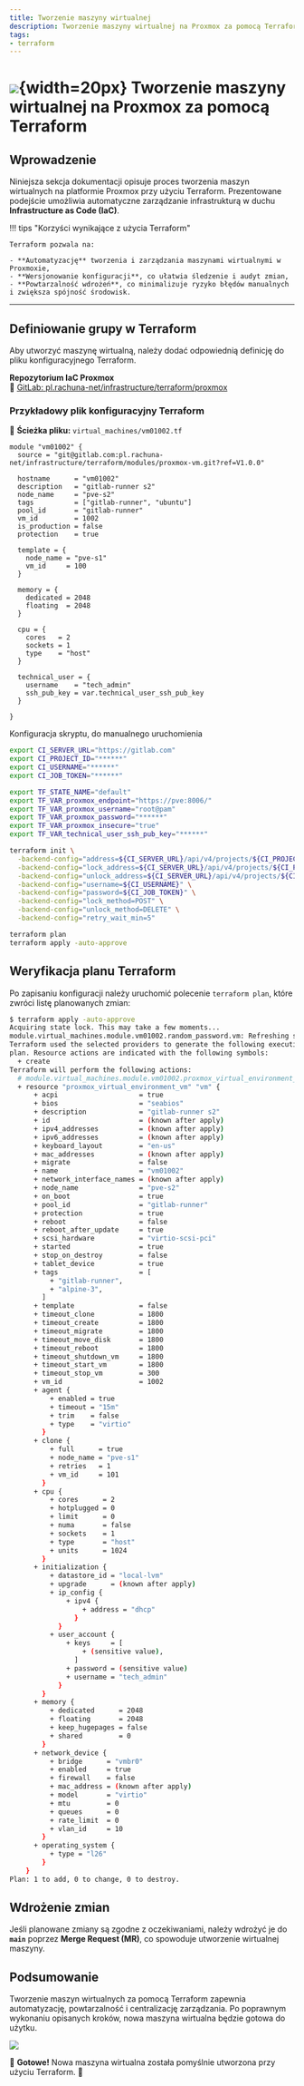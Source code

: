 ```yaml
---
title: Tworzenie maszyny wirtualnej
description: Tworzenie maszyny wirtualnej na Proxmox za pomocą Terraform
tags:
- terraform
---
```


# ![](https://gitlab.com/pl.rachuna-net/infrastructure/terraform/modules/gitlab-project/-/raw/main/images/proxmox.png){width=20px} Tworzenie maszyny wirtualnej na Proxmox za pomocą Terraform

## Wprowadzenie

Niniejsza sekcja dokumentacji opisuje proces tworzenia maszyn wirtualnych na platformie Proxmox przy użyciu Terraform. Prezentowane podejście umożliwia automatyczne zarządzanie infrastrukturą w duchu **Infrastructure as Code (IaC)**.

!!! tips "Korzyści wynikające z użycia Terraform"

    Terraform pozwala na:

    - **Automatyzację** tworzenia i zarządzania maszynami wirtualnymi w Proxmoxie,  
    - **Wersjonowanie konfiguracji**, co ułatwia śledzenie i audyt zmian,  
    - **Powtarzalność wdrożeń**, co minimalizuje ryzyko błędów manualnych i zwiększa spójność środowisk.

---

## Definiowanie grupy w Terraform

Aby utworzyć maszynę wirtualną, należy dodać odpowiednią definicję do pliku konfiguracyjnego Terraform. 

**Repozytorium IaC Proxmox**  
🔗 [GitLab: pl.rachuna-net/infrastructure/terraform/proxmox](https://gitlab.com/pl.rachuna-net/infrastructure/terraform/proxmox)


###  Przykładowy plik konfiguracyjny Terraform

📄 **Ścieżka pliku:** `virtual_machines/vm01002.tf`

```hcl
module "vm01002" {
  source = "git@gitlab.com:pl.rachuna-net/infrastructure/terraform/modules/proxmox-vm.git?ref=V1.0.0"

  hostname      = "vm01002"
  description   = "gitlab-runner s2"
  node_name     = "pve-s2"
  tags          = ["gitlab-runner", "ubuntu"]
  pool_id       = "gitlab-runner"
  vm_id         = 1002
  is_production = false
  protection    = true

  template = {
    node_name = "pve-s1"
    vm_id     = 100
  }

  memory = {
    dedicated = 2048
    floating  = 2048
  }

  cpu = {
    cores   = 2
    sockets = 1
    type    = "host"
  }

  technical_user = {
    username    = "tech_admin"
    ssh_pub_key = var.technical_user_ssh_pub_key
  }

}
```
Konfiguracja skryptu, do manualnego uruchomienia
```bash
export CI_SERVER_URL="https://gitlab.com"
export CI_PROJECT_ID="******"
export CI_USERNAME="******"
export CI_JOB_TOKEN="******"

export TF_STATE_NAME="default"
export TF_VAR_proxmox_endpoint="https://pve:8006/"
export TF_VAR_proxmox_username="root@pam"
export TF_VAR_proxmox_password="******"
export TF_VAR_proxmox_insecure="true"
export TF_VAR_technical_user_ssh_pub_key="******"

terraform init \
  -backend-config="address=${CI_SERVER_URL}/api/v4/projects/${CI_PROJECT_ID}/terraform/state/${TF_STATE_NAME}" \
  -backend-config="lock_address=${CI_SERVER_URL}/api/v4/projects/${CI_PROJECT_ID}/terraform/state/${TF_STATE_NAME}/lock" \
  -backend-config="unlock_address=${CI_SERVER_URL}/api/v4/projects/${CI_PROJECT_ID}/terraform/state/${TF_STATE_NAME}/lock" \
  -backend-config="username=${CI_USERNAME}" \
  -backend-config="password=${CI_JOB_TOKEN}" \
  -backend-config="lock_method=POST" \
  -backend-config="unlock_method=DELETE" \
  -backend-config="retry_wait_min=5"

terraform plan
terraform apply -auto-approve
```

## Weryfikacja planu Terraform

Po zapisaniu konfiguracji należy uruchomić polecenie `terraform plan`, które zwróci listę planowanych zmian:

```bash
$ terraform apply -auto-approve
Acquiring state lock. This may take a few moments...
module.virtual_machines.module.vm01002.random_password.vm: Refreshing state... [id=none]
Terraform used the selected providers to generate the following execution
plan. Resource actions are indicated with the following symbols:
  + create
Terraform will perform the following actions:
  # module.virtual_machines.module.vm01002.proxmox_virtual_environment_vm.vm will be created
  + resource "proxmox_virtual_environment_vm" "vm" {
      + acpi                    = true
      + bios                    = "seabios"
      + description             = "gitlab-runner s2"
      + id                      = (known after apply)
      + ipv4_addresses          = (known after apply)
      + ipv6_addresses          = (known after apply)
      + keyboard_layout         = "en-us"
      + mac_addresses           = (known after apply)
      + migrate                 = false
      + name                    = "vm01002"
      + network_interface_names = (known after apply)
      + node_name               = "pve-s2"
      + on_boot                 = true
      + pool_id                 = "gitlab-runner"
      + protection              = true
      + reboot                  = false
      + reboot_after_update     = true
      + scsi_hardware           = "virtio-scsi-pci"
      + started                 = true
      + stop_on_destroy         = false
      + tablet_device           = true
      + tags                    = [
          + "gitlab-runner",
          + "alpine-3",
        ]
      + template                = false
      + timeout_clone           = 1800
      + timeout_create          = 1800
      + timeout_migrate         = 1800
      + timeout_move_disk       = 1800
      + timeout_reboot          = 1800
      + timeout_shutdown_vm     = 1800
      + timeout_start_vm        = 1800
      + timeout_stop_vm         = 300
      + vm_id                   = 1002
      + agent {
          + enabled = true
          + timeout = "15m"
          + trim    = false
          + type    = "virtio"
        }
      + clone {
          + full      = true
          + node_name = "pve-s1"
          + retries   = 1
          + vm_id     = 101
        }
      + cpu {
          + cores      = 2
          + hotplugged = 0
          + limit      = 0
          + numa       = false
          + sockets    = 1
          + type       = "host"
          + units      = 1024
        }
      + initialization {
          + datastore_id = "local-lvm"
          + upgrade      = (known after apply)
          + ip_config {
              + ipv4 {
                  + address = "dhcp"
                }
            }
          + user_account {
              + keys     = [
                  + (sensitive value),
                ]
              + password = (sensitive value)
              + username = "tech_admin"
            }
        }
      + memory {
          + dedicated      = 2048
          + floating       = 2048
          + keep_hugepages = false
          + shared         = 0
        }
      + network_device {
          + bridge      = "vmbr0"
          + enabled     = true
          + firewall    = false
          + mac_address = (known after apply)
          + model       = "virtio"
          + mtu         = 0
          + queues      = 0
          + rate_limit  = 0
          + vlan_id     = 10
        }
      + operating_system {
          + type = "l26"
        }
    }
Plan: 1 to add, 0 to change, 0 to destroy.
```

## Wdrożenie zmian

Jeśli planowane zmiany są zgodne z oczekiwaniami, należy wdrożyć je do **`main`** poprzez **Merge Request (MR)**, co spowoduje utworzenie wirtualnej maszyny.

## Podsumowanie

Tworzenie maszyn wirtualnych za pomocą Terraform zapewnia automatyzację, powtarzalność i centralizację zarządzania. Po poprawnym wykonaniu opisanych kroków, nowa maszyna wirtualna będzie gotowa do użytku.

![](images/pipeline.png)

🚀 **Gotowe!** Nowa maszyna wirtualna została pomyślnie utworzona przy użyciu Terraform. 🎉